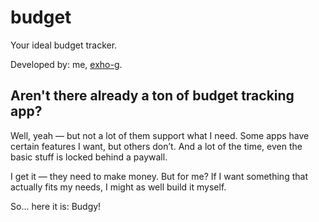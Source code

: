 # budget

Your ideal budget tracker.

Developed by: me, [exho-g](https://exho-g.github.io/).

## Aren't there already a ton of budget tracking app?

Well, yeah — but not a lot of them support what I need. Some apps have certain features I want, but others don’t. And a lot of the time, even the basic stuff is locked behind a paywall.

I get it — they need to make money. But for me? If I want something that actually fits my needs, I might as well build it myself.

So... here it is: Budgy!

